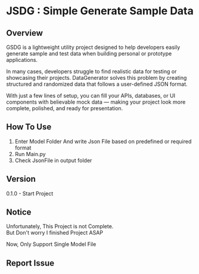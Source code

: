# JSDG : Simple Generate Sample Data
## Overview
GSDG is a lightweight utility project designed to help developers easily generate sample and test data when building personal or prototype applications.

In many cases, developers struggle to find realistic data for testing or showcasing their projects. DataGenerator solves this problem by creating structured and randomized data that follows a user-defined JSON format.

With just a few lines of setup, you can fill your APIs, databases, or UI components with believable mock data — making your project look more complete, polished, and ready for presentation.

## How To Use
1. Enter Model Folder And write Json File based on predefined or required format
2. Run Main.py
3. Check JsonFile in output folder 

## Version
0.1.0 - Start Project <br />

## Notice
Unfortunately, This Project is not Complete. <br />
But Don't worry I finished Project ASAP <br/>

Now, Only Support Single Model File <br/>

## Report Issue
